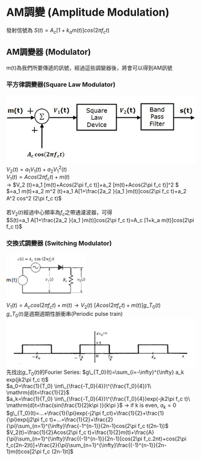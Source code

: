 # AM調變 (Amplitude Modulation)
發射信號為 $S(t)=A_c [1+k_a m(t)]cos(2\pi f_c t)$

## AM調變器 (Modulator)
m(t)為我們所要傳遞的訊號，經過這些調變器後，將會可以得到AM訊號
### 平方律調變器(Square Law Modulator) </br>
![square_modulator](https://github.com/ChenBlue/Communication-System-Note/blob/master/AM/square_modulator.jpg) </br>
$V_2 (t)=a_1 V_1 (t)+a_2 V_1 ^2 (t)$ </br>
$V_1 (t)=Acos(2\pi f_c t)+m(t)$ </br>
→ $V_2 (t)=a_1 [m(t)+Acos(2\pi f_c t)]+a_2 [m(t)+Acos(2\pi f_c t)]^2 $ </br>
$=a_1 m(t)+a_2 m^2 (t)+a_1 A[1+\frac{2a_2 }{a_1 }m(t)]cos(2\pi f_c t)+a_2 A^2 cos^2 (2\pi f_c t)$　</br>
</br>
若$V_2 (t)$經過中心頻率為$f_c$之帶通濾波器，可得 </br>
$S(t)=a_1 A[1+\frac{2a_2 }{a_1 }m(t)]cos(2\pi f_c t)=A_c [1+k_a m(t)]cos(2\pi f_c t)$

### 交換式調變器 (Switching Modulator)
![swithcing_modulator](https://github.com/ChenBlue/Communication-System-Note/blob/master/AM/switching-modulator.png) </br>
$V_1 (t)=A_c cos(2\pi f_c t)+m(t) → V_2(t)~[Acos(2\pi f_c t)+m(t)]g\_{T_0} (t)$ </br>
$g\_{T_0} (t)$是週期週期性脈衝串(Periodic pulse train) </br>
![swithcing_modulator](https://github.com/ChenBlue/Communication-System-Note/blob/master/AM/periodic_pulse_train.jpg) </br>
先找出$g\_{T_0}(t)$的Fourier Series: $g\_{T_0}(t)=\sum_{i=-\infty}^{\infty} a_k exp(jk2\pi f_c t)$ </br>
$a_0=\frac{1}{T_0}  \int\_{\frac{-T_0}{4}}\^{\frac{T_0}{4}}1\ \mathrm{d}t=\frac{1}{2}$</br>
$a_k=\frac{1}{T_0}  \int\_{\frac{-T_0}{4}}\^{\frac{T_0}{4}}exp(-jk2\pi f_c t)\ \mathrm{d}t=\frac{sin(\frac{1}{2}k\pi )}{k\pi }$ → if k is even, $a_k=0$ </br>
$g\_{T_0}(t)=...+\frac{1}{\pi}exp(-j2\pi f_ct)+\frac{1}{2}+\frac{1}{\pi}exp(j2\pi f_c t)+...=\frac{1}{2}+\frac{2}{\pi}\sum_{n=1}^{\infty}\frac{-1^{n-1}}{2n-1}cos(2\pi f_c t(2n-1))$ </br>
$V_2(t)~\frac{1}{2}Acos(2\pi f_c t)+\frac{1}{2}m(t)+\frac{A}{\pi}\sum_{n=1}^{\infty}\frac{(-1)^{n-1}}{2n-1}[cos(2\pi f_c.2nt)+cos(2\pi f_c(2n-2)t)]+\frac{2}{\pi}\sum_{n=1}^{\infty}\frac{(-1)^{n-1}}{2n-1}m(t)cos[2\pi f_c (2n-1)t]$ </br>
